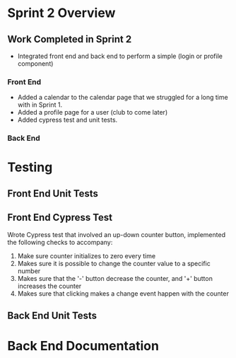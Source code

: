 # Sprint 2 Overview
## Work Completed in Sprint 2
- Integrated front end and back end to perform a simple (login or profile component)
### Front End
- Added a calendar to the calendar page that we struggled for a long time with in Sprint 1.
- Added a profile page for a user (club to come later)
- Added cypress test and unit tests.

### Back End

# Testing

## Front End Unit Tests

## Front End Cypress Test
Wrote Cypress test that involved an up-down counter button, implemented the following checks to accompany:
1. Make sure counter initializes to zero every time
2. Makes sure it is possible to change the counter value to a specific number
3. Makes sure that the '-' button decrease the counter, and '+' button increases the counter
4. Makes sure that clicking makes a change event happen with the counter

## Back End Unit Tests

# Back End Documentation

